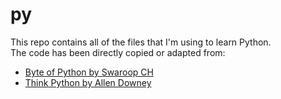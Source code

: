 # py

This repo contains all of the files that I'm using to learn Python.  
The code has been directly copied or adapted from:  
- [Byte of Python by Swaroop CH](http://python.swaroopch.com)  
- [Think Python by Allen Downey](http://greenteapress.com/wp/think-python/)  
